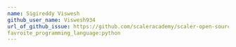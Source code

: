 ```yaml
---
name: Sigireddy Viswesh
github_user_name: Viswesh934
url_of_github_issue: https://github.com/scaleracademy/scaler-open-source-september-challenge/issues/335
favroite_programming_language:python
---
```

